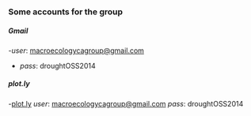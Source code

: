 ### Some accounts for the group

##### Gmail 
-_user_: macroecologycagroup@gmail.com 
- _pass_: droughtOSS2014 

##### plot.ly
-[plot.ly](https://plot.ly/)
_user_: macroecologycagroup@gmail.com
_pass_: droughtOSS2014 
